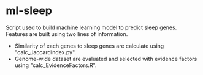 # ml-sleep
Script used to build machine learning model to predict sleep genes. Features are built using two lines of information. <br />
 -  Similarity of each genes to sleep genes are calculate using "calc_JaccardIndex.py". <br />
 -  Genome-wide dataset are evaluated and selected with evidence factors using "calc_EvidenceFactors.R". <br />

